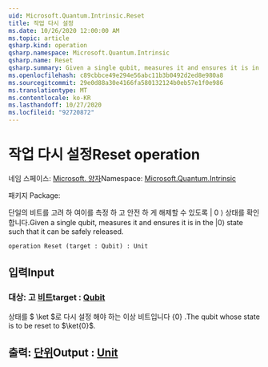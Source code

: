 ```yaml
---
uid: Microsoft.Quantum.Intrinsic.Reset
title: 작업 다시 설정
ms.date: 10/26/2020 12:00:00 AM
ms.topic: article
qsharp.kind: operation
qsharp.namespace: Microsoft.Quantum.Intrinsic
qsharp.name: Reset
qsharp.summary: Given a single qubit, measures it and ensures it is in the |0⟩ state such that it can be safely released.
ms.openlocfilehash: c89cbbce49e294e56abc11b3b0492d2ed8e980a8
ms.sourcegitcommit: 29e0d88a30e4166fa580132124b0eb57e1f0e986
ms.translationtype: MT
ms.contentlocale: ko-KR
ms.lasthandoff: 10/27/2020
ms.locfileid: "92720872"
---
```

# <a name="reset-operation"></a><span data-ttu-id="e33a4-102">작업 다시 설정</span><span class="sxs-lookup"><span data-stu-id="e33a4-102">Reset operation</span></span>

<span data-ttu-id="e33a4-103">네임 스페이스: [Microsoft. 양자](xref:Microsoft.Quantum.Intrinsic)</span><span class="sxs-lookup"><span data-stu-id="e33a4-103">Namespace: [Microsoft.Quantum.Intrinsic](xref:Microsoft.Quantum.Intrinsic)</span></span>

<span data-ttu-id="e33a4-104">패키지 [](https://nuget.org/packages/)</span><span class="sxs-lookup"><span data-stu-id="e33a4-104">Package: [](https://nuget.org/packages/)</span></span>


<span data-ttu-id="e33a4-105">단일의 비트를 고려 하 여이를 측정 하 고 안전 하 게 해제할 수 있도록 | 0 ⟩ 상태를 확인 합니다.</span><span class="sxs-lookup"><span data-stu-id="e33a4-105">Given a single qubit, measures it and ensures it is in the |0⟩ state such that it can be safely released.</span></span>

```qsharp
operation Reset (target : Qubit) : Unit
```


## <a name="input"></a><span data-ttu-id="e33a4-106">입력</span><span class="sxs-lookup"><span data-stu-id="e33a4-106">Input</span></span>

### <a name="target--qubit"></a><span data-ttu-id="e33a4-107">대상: 고 [비트](xref:microsoft.quantum.lang-ref.qubit)</span><span class="sxs-lookup"><span data-stu-id="e33a4-107">target : [Qubit](xref:microsoft.quantum.lang-ref.qubit)</span></span>

<span data-ttu-id="e33a4-108">상태를 $ \ket $로 다시 설정 해야 하는 이상 비트입니다 {0} .</span><span class="sxs-lookup"><span data-stu-id="e33a4-108">The qubit whose state is to be reset to $\ket{0}$.</span></span>



## <a name="output--unit"></a><span data-ttu-id="e33a4-109">출력: [단위](xref:microsoft.quantum.lang-ref.unit)</span><span class="sxs-lookup"><span data-stu-id="e33a4-109">Output : [Unit](xref:microsoft.quantum.lang-ref.unit)</span></span>

